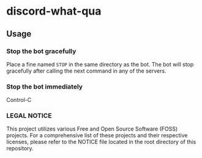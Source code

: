 # discord-what-qua

## Usage

### Stop the bot gracefully
Place a fine named `STOP` in the same directory as the bot. The bot will stop gracefully after calling the next command in any of the servers.

### Stop the bot immediately
Control-C

### LEGAL NOTICE

This project utilizes various Free and Open Source Software (FOSS) projects. For a comprehensive list of these projects and their respective licenses, please refer to the NOTICE file located in the root directory of this repository.
